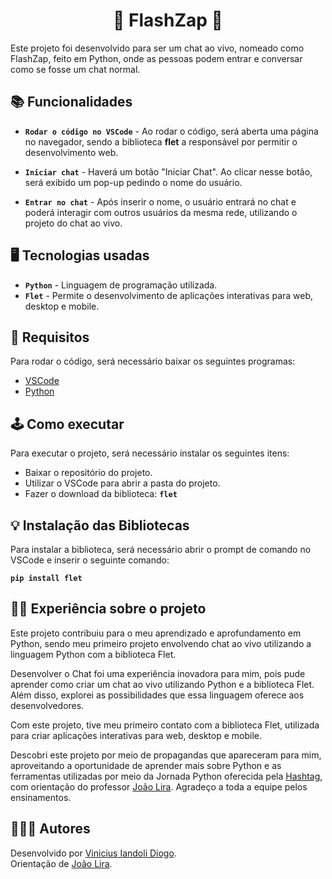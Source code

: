 <h1 align="center"> 📱 FlashZap 📱</h1>

Este projeto foi desenvolvido para ser um chat ao vivo, nomeado como FlashZap, feito em Python, onde as pessoas podem entrar e conversar como se fosse um chat normal.

## 📚 Funcionalidades

- **`Rodar o código no VSCode`** - Ao rodar o código, será aberta uma página no navegador, sendo a biblioteca __flet__ a responsável por permitir o desenvolvimento web.

- **`Iniciar chat`** - Haverá um botão "Iniciar Chat". Ao clicar nesse botão, será exibido um pop-up pedindo o nome do usuário.

- **`Entrar no chat`** - Após inserir o nome, o usuário entrará no chat e poderá interagir com outros usuários da mesma rede, utilizando o projeto do chat ao vivo.

## 🖥️ Tecnologias usadas

- **`Python`** - Linguagem de programação utilizada.
- **`Flet`** - Permite o desenvolvimento de aplicações interativas para web, desktop e mobile.

## 🔨 Requisitos

Para rodar o código, será necessário baixar os seguintes programas:

- [VSCode](https://code.visualstudio.com/download)
- [Python](https://www.python.org/)

## 🕹️ Como executar

Para executar o projeto, será necessário instalar os seguintes itens:

- Baixar o repositório do projeto.
- Utilizar o VSCode para abrir a pasta do projeto.
- Fazer o download da biblioteca:
    __`flet`__

## 💡 Instalação das Bibliotecas

Para instalar a biblioteca, será necessário abrir o prompt de comando no VSCode e inserir o seguinte comando:

__`pip install flet`__

## ✍🏻 Experiência sobre o projeto

Este projeto contribuiu para o meu aprendizado e aprofundamento em Python, sendo meu primeiro projeto envolvendo chat ao vivo utilizando a linguagem Python com a biblioteca Flet.

Desenvolver o Chat foi uma experiência inovadora para mim, pois pude aprender como criar um chat ao vivo utilizando Python e a biblioteca Flet. Além disso, explorei as possibilidades que essa linguagem oferece aos desenvolvedores.

Com este projeto, tive meu primeiro contato com a biblioteca Flet, utilizada para criar aplicações interativas para web, desktop e mobile.

Descobri este projeto por meio de propagandas que apareceram para mim, aproveitando a oportunidade de aprender mais sobre Python e as ferramentas utilizadas por meio da Jornada Python oferecida pela [Hashtag](https://www.linkedin.com/school/hashtag-treinamentos/posts/?feedView=all), com orientação do professor [João Lira](https://www.linkedin.com/in/jo%C3%A3o-paulo-rodrigues-de-lira-50664758/). Agradeço a toda a equipe pelos ensinamentos.

## 🙎🏼‍♂️ Autores

Desenvolvido por [Vinicius Iandoli Diogo](https://www.linkedin.com/in/vinicius-iandoli-diogo/).  
Orientação de [João Lira](https://www.linkedin.com/in/jo%C3%A3o-paulo-rodrigues-de-lira-50664758/).